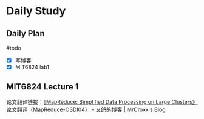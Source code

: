 # Daily Study
## Daily Plan
#todo
- [x] 写博客
- [x] MIT6824 lab1
## MIT6824 Lecture 1
论文翻译链接：[《MapReduce: Simplified Data Processing on Large Clusters》论文翻译（MapReduce-OSDI04） - 叉鸽的博客 | MrCroxx's Blog](https://blog.mrcroxx.com/posts/paper-reading/mapreduce-osdi04/#41-%E5%88%86%E5%8C%BA%E5%87%BD%E6%95%B0)

